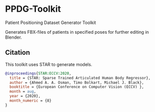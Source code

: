 # PPDG-Toolkit
Patient Positioning Dataset Generator Toolkit

Generates FBX-files of patients in specified poses for further editing in Blender.

## Citation

This toolkit uses STAR to generate models.

```bibtex
@inproceedings{STAR:ECCV:2020,
  title = {STAR: Sparse Trained Articulated Human Body Regressor},
  author = {Ahmed A. A. Osman, Timo Bolkart, Michael J. Black},
  booktitle = {European Conference on Computer Vision (ECCV) },
  month = aug,
  year = {2020},
  month_numeric = {8}
}
```